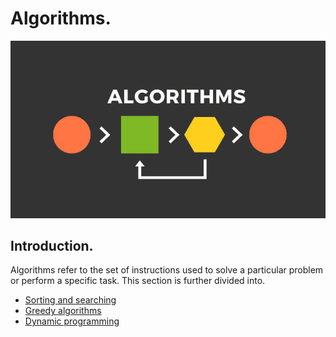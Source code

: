 # Algorithms.

![AlgotithmPicture](../assets/algorithms-intro-picture.jpg)

## Introduction.
Algorithms refer to the set of instructions used to solve a particular problem or perform a specific task.
This section is further divided into.
- [Sorting and searching](./sorting_and_searching/index.md)
- [Greedy algorithms](./greedy_algorithms/index.md)
- [Dynamic programming](./dynamic_programming/index.md)